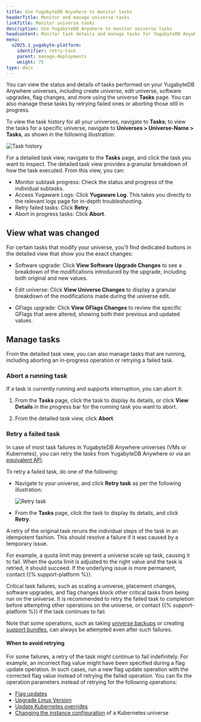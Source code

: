 ```yaml
---
title: Use YugabyteDB Anywhere to monitor tasks
headerTitle: Monitor and manage universe tasks
linkTitle: Monitor universe tasks
description: Use YugabyteDB Anywhere to monitor universe tasks
headcontent: Monitor task details and manage tasks for YugabyteDB Anywhere universes
menu:
  v2025.1_yugabyte-platform:
    identifier: retry-task
    parent: manage-deployments
    weight: 75
type: docs
---
```


You can view the status and details of tasks performed on your YugabyteDB Anywhere universes, including create universe, edit universe, software upgrades, flag changes, and more using the universe **Tasks** page. You can also manage these tasks by retrying failed ones or aborting those still in progress.

To view the task history for all your universes, navigate to **Tasks**; to view the tasks for a specific universe, navigate to **Universes > Universe-Name > Tasks**, as shown in the following illustration:

![Task history](/images/yp/task-history.png)

For a detailed task view, navigate to the **Tasks** page, and click the task you want to inspect. The detailed task view provides a granular breakdown of how the task executed. From this view, you can:

- Monitor subtask progress: Check the status and progress of the individual subtasks.
- Access Yugaware Logs: Click **Yugaware Log**. This takes you directly to the relevant logs page for in-depth troubleshooting.
- Retry failed tasks: Click **Retry**.
- Abort in progress tasks: Click **Abort**.

## View what was changed

For certain tasks that modify your universe, you'll find dedicated buttons in the detailed view that show you the exact changes:

- Software upgrade: Click **View Software Upgrade Changes** to see a breakdown of the modifications introduced by the upgrade, including both original and new values.

- Edit universe: Click **View Universe Changes** to display a granular breakdown of the modifications made during the universe edit.

- GFlags upgrade: Click **View GFlags Changes** to review the specific GFlags that were altered, showing both their previous and updated values.

## Manage tasks

From the detailed task view, you can also manage tasks that are running, including aborting an in-progress operation or retrying a failed task.

### Abort a running task

If a task is currently running and supports interruption, you can abort it:

1. From the **Tasks** page, click the task to display its details, or click **View Details** in the progress bar for the running task you want to abort.

1. From the detailed task view, click **Abort**.

### Retry a failed task

In case of most task failures in YugabyteDB Anywhere universes (VMs or Kubernetes), you can retry the tasks from YugabyteDB Anywhere or via an [equivalent API](https://api-docs.yugabyte.com/docs/yugabyte-platform/68aaf7829e04f-retry-a-universe-task).

To retry a failed task, do one of the following:

- Navigate to your universe, and click **Retry task** as per the following illustration:

    ![Retry task](/images/yp/retry-task1.png)

- From the **Tasks** page, click the task to display its details, and click **Retry**.

A retry of the original task reruns the individual steps of the task in an idempotent fashion. This should resolve a failure if it was caused by a temporary issue.

For example, a quota limit may prevent a universe scale up task, causing it to fail. When the quota limit is adjusted to the right value and the task is retried, it should succeed. If the underlying issue is more permanent, contact {{% support-platform %}}.

Critical task failures, such as scaling a universe, placement changes, software upgrades, and flag changes block other critical tasks from being run on the universe. It is recommended to retry the failed task to completion before attempting other operations on the universe, or contact {{% support-platform %}} if the task continues to fail.

Note that some operations, such as taking [universe backups](../../back-up-restore-universes/) or creating [support bundles](../../troubleshoot/universe-issues/#use-support-bundles), can always be attempted even after such failures.

#### When to avoid retrying

For some failures, a retry of the task might continue to fail indefinitely. For example, an incorrect flag value might have been specified during a flag update operation. In such cases, run a new flag update operation with the corrected flag value instead of retrying the failed operation. You can fix the operation parameters instead of retrying for the following operations:

- [Flag updates](../edit-config-flags/)
- [Upgrade Linux Version](../upgrade-nodes/)
- [Update Kubernetes overrides](../edit-helm-overrides/)
- [Changing the instance configuration](../edit-universe/) of a Kubernetes universe
